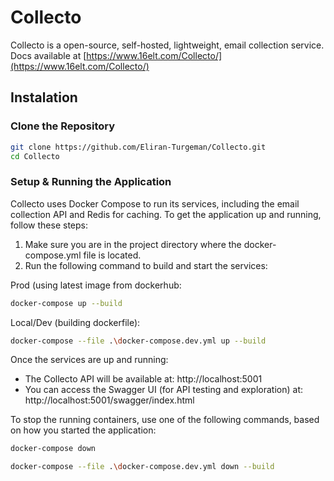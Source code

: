 # Collecto

Collecto is a open-source, self-hosted, lightweight, email collection service.  
Docs available at [https://www.16elt.com/Collecto/](https://www.16elt.com/Collecto/)

## Instalation

### Clone the Repository

```bash
git clone https://github.com/Eliran-Turgeman/Collecto.git
cd Collecto
```

### Setup & Running the Application

Collecto uses Docker Compose to run its services, including the email collection API and Redis for caching. To get the application up and running, follow these steps:

1. Make sure you are in the project directory where the docker-compose.yml file is located.
2. Run the following command to build and start the services:

Prod (using latest image from dockerhub:
```bash
docker-compose up --build
```

Local/Dev (building dockerfile):
```bash
docker-compose --file .\docker-compose.dev.yml up --build
```


Once the services are up and running:

* The Collecto API will be available at: http://localhost:5001
* You can access the Swagger UI (for API testing and exploration) at: http://localhost:5001/swagger/index.html

To stop the running containers, use one of the following commands, based on how you started the application:

```bash
docker-compose down
```

```bash
docker-compose --file .\docker-compose.dev.yml down --build
```
